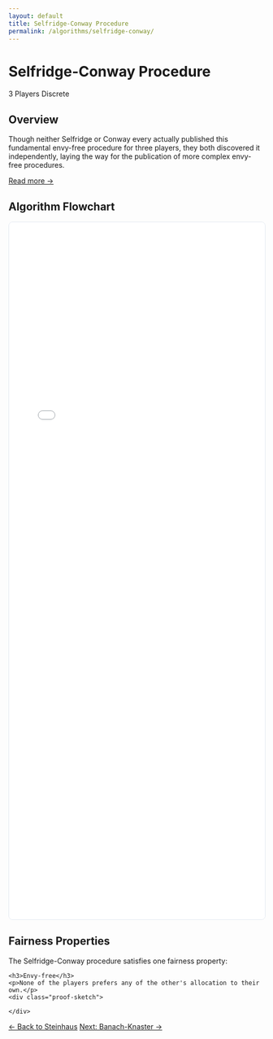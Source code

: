 ```yaml
---
layout: default
title: Selfridge-Conway Procedure
permalink: /algorithms/selfridge-conway/
---
```


<div class="algorithm-page">

  <!-- Algorithm Header Card -->
  <div class="algorithm-header-card">
    <div class="algorithm-header-content">
      <h1 class="algorithm-title">Selfridge-Conway Procedure</h1>
      <div class="algorithm-meta">
        <span class="meta-badge players-badge">3 Players</span>
        <span class="meta-badge type-badge">Discrete</span>
      </div>
    </div>
  </div>

  <!-- Overview -->
  <section class="content-block">
    <h2>Overview</h2>
    <p>Though neither Selfridge or Conway every actually published this fundamental envy-free procedure for three players, they both discovered it independently, laying the way for the publication of more complex envy-free procedures.</p>
    <a href="https://en.wikipedia.org/wiki/Selfridge%E2%80%93Conway_procedure" target="_blank" class="algorithm-link">Read more →</a>
  </section>

  <!-- Flowchart -->
  <section class="content-block">
  <h2>Algorithm Flowchart</h2>
  <div class="iframe-container">
    <iframe 
      src="{{ '/assets/flowcharts/selfridge-conway-procedure.html' | relative_url }}" 
      width="100%" 
      height="1370" 
      frameborder="0"
      style="border: 1px solid #e2e8f0; border-radius: 8px;">
      <p>Your browser does not support iframes. <a href="{{ '/assets/flowcharts/selfridge-conway-procedure.html' | relative_url }}">View the flowchart directly</a>.</p>
    </iframe>
  </div>
</section>

  <!-- Fairness Properties -->
  <section class="content-block">
    <h2>Fairness Properties</h2>
    <p>The Selfridge-Conway procedure satisfies one fairness property:</p>

    <h3>Envy-free</h3>
    <p>None of the players prefers any of the other's allocation to their own.</p>
    <div class="proof-sketch">
      
    </div>
  </section>

  <!-- Navigation -->
  <footer class="algorithm-navigation">
    <a href="{{ '/algorithms/steinhaus-lone-divider/' | relative_url }}" class="nav-button secondary">← Back to Steinhaus</a>
    <a href="{{ '/algorithms/banach-knaster-last-diminisher/' | relative_url }}" class="nav-button primary">Next: Banach-Knaster →</a>
  </footer>

</div>